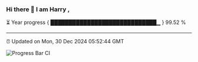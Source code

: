### Hi there 👋 I am Harry , 

⏳ Year progress { █████████████████████████████▁ } 99.52 %

---

⏰ Updated on Mon, 30 Dec 2024 05:52:44 GMT

![Progress Bar CI](https://github.com/duykhang68/duykhang68/workflows/Progress%20Bar%20CI/badge.svg)
